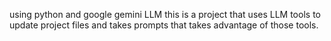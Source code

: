 using python and google gemini LLM this is a project that uses LLM tools to update project files and takes prompts that takes advantage of those tools.
